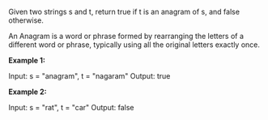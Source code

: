 Given two strings s and t, return true if t is an anagram of s, and false otherwise.

An Anagram is a word or phrase formed by rearranging the letters of a different word or phrase, typically using all the original letters exactly once.

 

**Example 1:**

Input: s = "anagram", t = "nagaram"
Output: true


**Example 2:**

Input: s = "rat", t = "car"
Output: false
